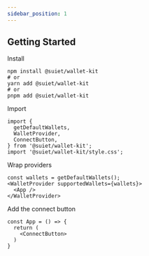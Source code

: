 ```yaml
---
sidebar_position: 1
---
```


## Getting Started

Install

```
npm install @suiet/wallet-kit
# or
yarn add @suiet/wallet-kit
# or
pnpm add @suiet/wallet-kit
```

Import

```
import {
  getDefaultWallets,
  WalletProvider,
  ConnectButton,
} from '@suiet/wallet-kit';
import '@suiet/wallet-kit/style.css';
```

Wrap providers

```
const wallets = getDefaultWallets();
<WalletProvider supportedWallets={wallets}>
  <App />
</WalletProvider>
```

Add the connect button

```
const App = () => {
  return (
    <ConnectButton>
  )
}
```
